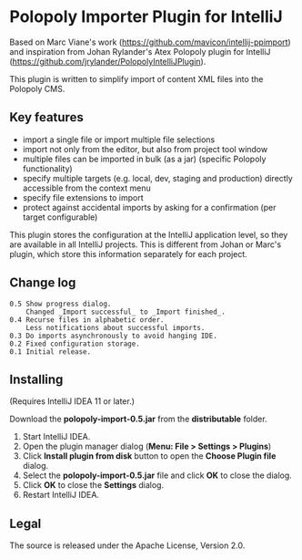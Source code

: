 # Polopoly Importer Plugin for IntelliJ

Based on Marc Viane's work (https://github.com/mavicon/intellij-ppimport) and inspiration
from Johan Rylander's Atex Polopoly plugin for IntelliJ (https://github.com/jrylander/PolopolyIntelliJPlugin).

This plugin is written to simplify import of content XML files into the Polopoly CMS.

## Key features

* import a single file or import multiple file selections
* import not only from the editor, but also from project tool window
* multiple files can be imported in bulk (as a jar) (specific Polopoly functionality)
* specify multiple targets (e.g. local, dev, staging and production) directly accessible from the context menu
* specify file extensions to import
* protect against accidental imports by asking for a confirmation (per target configurable)

This plugin stores the configuration at the IntelliJ application level, so they are available in all IntelliJ projects.
This is different from Johan or Marc's plugin, which store this information separately for each project.

## Change log

    0.5 Show progress dialog.
        Changed _Import successful_ to _Import finished_.
    0.4 Recurse files in alphabetic order.
        Less notifications about successful imports.
    0.3 Do imports asynchronously to avoid hanging IDE.
    0.2 Fixed configuration storage.
    0.1 Initial release.

## Installing

(Requires IntelliJ IDEA 11 or later.)

Download the **polopoly-import-0.5.jar** from the **distributable** folder.

1. Start IntelliJ IDEA.
2. Open the plugin manager dialog (**Menu: File > Settings > Plugins**)
3. Click **Install plugin from disk** button to open the **Choose Plugin file** dialog.
4. Select the **polopoly-import-0.5.jar** file and click **OK** to close the dialog.
5. Click **OK** to close the **Settings** dialog.
6. Restart IntelliJ IDEA.

## Legal

The source is released under the Apache License, Version 2.0.
